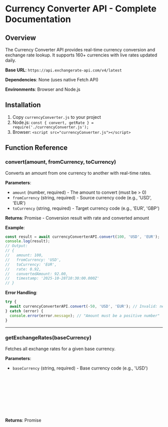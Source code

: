 # Currency Converter API - Complete Documentation

## Overview

The Currency Converter API provides real-time currency conversion and exchange rate lookup. It supports 160+ currencies with live rates updated daily.

**Base URL**: `https://api.exchangerate-api.com/v4/latest`

**Dependencies**: None (uses native Fetch API)

**Environments**: Browser and Node.js

## Installation

1. Copy `currencyConverter.js` to your project
2. Node.js: `const { convert, getRate } = require('./currencyConverter.js');`
3. Browser: `<script src="currencyConverter.js"></script>`

## Function Reference

### convert(amount, fromCurrency, toCurrency)

Converts an amount from one currency to another with real-time rates.

**Parameters**:
- `amount` (number, required) - The amount to convert (must be > 0)
- `fromCurrency` (string, required) - Source currency code (e.g., 'USD', 'EUR')
- `toCurrency` (string, required) - Target currency code (e.g., 'EUR', 'GBP')

**Returns**: Promise<Object> - Conversion result with rate and converted amount

**Example**:
```javascript
const result = await currencyConverterAPI.convert(100, 'USD', 'EUR');
console.log(result);
// Output:
// {
//   amount: 100,
//   fromCurrency: 'USD',
//   toCurrency: 'EUR',
//   rate: 0.92,
//   convertedAmount: 92.00,
//   timestamp: '2025-10-28T10:30:00.000Z'
// }
```

**Error Handling**:
```javascript
try {
  await currencyConverterAPI.convert(-50, 'USD', 'EUR'); // Invalid: negative amount
} catch (error) {
  console.error(error.message); // "Amount must be a positive number"
}
```

---

### getExchangeRates(baseCurrency)

Fetches all exchange rates for a given base currency.

**Parameters**:
- `baseCurrency` (string, required) - Base currency code (e.g., 'USD')

**Returns**: Promise<Object> - Exchange rates object with all supported currencies

**Example**:
```javascript
const rates = await currencyConverterAPI.getExchangeRates('USD');
console.log(rates);
// Output:
// {
//   base: 'USD',
//   date: '2025-10-28',
//   rates: {
//     EUR: 0.92,
//     GBP: 0.79,
//     JPY: 149.50,
//     INR: 83.12,
//     ... (160+ currencies)
//   },
//   supportedCurrencies: ['EUR', 'GBP', 'JPY', ...]
// }
```

**Common Use Cases**:
```javascript
// Get all rates and filter by multiple currencies
const rates = await currencyConverterAPI.getExchangeRates('USD');
const eurRate = rates.rates['EUR'];
const gbpRate = rates.rates['GBP'];
```

---

### getRate(fromCurrency, toCurrency)

Gets the exchange rate between two specific currencies.

**Parameters**:
- `fromCurrency` (string, required) - Source currency code
- `toCurrency` (string, required) - Target currency code

**Returns**: Promise<number> - The exchange rate

**Example**:
```javascript
const rate = await currencyConverterAPI.getRate('USD', 'EUR');
console.log(rate); // 0.92

// Manual conversion using the rate
const usdAmount = 100;
const eurAmount = usdAmount * rate; // 92
```

---

### convertMultiple(amounts, fromCurrency, toCurrency)

Converts multiple amounts in a single API call, more efficient than calling convert() multiple times.

**Parameters**:
- `amounts` (number[], required) - Array of amounts to convert
- `fromCurrency` (string, required) - Source currency code
- `toCurrency` (string, required) - Target currency code

**Returns**: Promise<Array> - Array of conversion results

**Example**:
```javascript
const conversions = await currencyConverterAPI.convertMultiple(
  [10, 50, 100, 500],
  'USD',
  'EUR'
);
console.log(conversions);
// Output:
// [
//   { amount: 10, convertedAmount: 9.20, rate: 0.92 },
//   { amount: 50, convertedAmount: 46.00, rate: 0.92 },
//   { amount: 100, convertedAmount: 92.00, rate: 0.92 },
//   { amount: 500, convertedAmount: 460.00, rate: 0.92 }
// ]
```

**Use Case - Price List Conversion**:
```javascript
const pricesInUSD = [9.99, 19.99, 49.99, 99.99];
const pricesInEUR = await currencyConverterAPI.convertMultiple(pricesInUSD, 'USD', 'EUR');
pricesInEUR.forEach((item, index) => {
  console.log(`${pricesInUSD[index]} USD = ${item.convertedAmount} EUR`);
});
```

---

## Supported Currencies

The API supports 160+ currencies. Here are common ones:

| Code | Currency | Code | Currency |
|------|----------|------|----------|
| USD | US Dollar | EUR | Euro |
| GBP | British Pound | JPY | Japanese Yen |
| CAD | Canadian Dollar | AUD | Australian Dollar |
| CHF | Swiss Franc | CNY | Chinese Yuan |
| INR | Indian Rupee | MXN | Mexican Peso |
| BRL | Brazilian Real | SGD | Singapore Dollar |
| HKD | Hong Kong Dollar | SEK | Swedish Krona |

## Error Handling

All functions return rejected promises on error with descriptive messages.

| Error | Cause | Solution |
|-------|-------|----------|
| "Amount must be a positive number" | Invalid amount | Use positive number |
| "fromCurrency must be a valid currency code" | Missing/invalid source | Use valid 3-letter code |
| "toCurrency must be a valid currency code" | Missing/invalid target | Use valid 3-letter code |
| "Currency code not found" | Unsupported currency | Check supported currencies |
| "Failed to fetch exchange rates" | API error | Check internet connection |

**Error Handling Example**:
```javascript
try {
  const result = await currencyConverterAPI.convert(100, 'USD', 'XYZ');
} catch (error) {
  console.error('Conversion failed:', error.message);
  // Handle error gracefully
}
```

---

## Usage Examples

### Real-Time Price Display
```javascript
async function displayPriceInLocalCurrency(priceUSD, localCurrency) {
  try {
    const result = await currencyConverterAPI.convert(priceUSD, 'USD', localCurrency);
    console.log(`Price: ${result.convertedAmount} ${result.toCurrency}`);
  } catch (error) {
    console.error('Failed to convert price:', error);
  }
}

displayPriceInLocalCurrency(29.99, 'EUR');
```

### Multi-Currency Rates Table
```javascript
async function buildRatesTable(baseCurrency) {
  const rates = await currencyConverterAPI.getExchangeRates(baseCurrency);
  const table = {};
  
  ['EUR', 'GBP', 'JPY', 'INR', 'AUD'].forEach(currency => {
    table[currency] = rates.rates[currency];
  });
  
  return table;
}

const rates = await buildRatesTable('USD');
```

### E-commerce Cart Conversion
```javascript
async function convertCartTotal(cartTotalUSD, userCurrency) {
  try {
    const rate = await currencyConverterAPI.getRate('USD', userCurrency);
    const total = (cartTotalUSD * rate).toFixed(2);
    return { amount: total, currency: userCurrency, rate };
  } catch (error) {
    console.error('Conversion failed, using USD:', error);
    return { amount: cartTotalUSD, currency: 'USD' };
  }
}
```

### Batch Price Conversion
```javascript
async function convertPricelist(prices, targetCurrency) {
  return await currencyConverterAPI.convertMultiple(prices, 'USD', targetCurrency);
}

const productPrices = [9.99, 19.99, 49.99, 99.99];
const euroPrices = await convertPricelist(productPrices, 'EUR');
```

---

## Performance Considerations

- Each function makes one HTTP request to the exchange rate API
- Responses typically return within 100-300ms
- Rates update daily; same-day conversions use cached rates
- Use `convertMultiple()` instead of multiple `convert()` calls for better performance
- Consider caching rates locally if refreshing frequently

## API Rate Limits

ExchangeRate-API free tier:
- 1,500 requests per month
- Suitable for most applications

For production, consider:
- Caching rates in your database
- Implementing rate limiting
- Using premium API tier if needed

## Browser Compatibility

- Chrome 40+
- Firefox 40+
- Safari 10+
- Edge 14+
- Node.js 14+

Requires support for:
- Fetch API
- Promise API

## License

MIT
